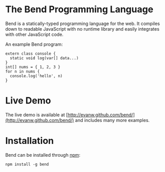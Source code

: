 # The Bend Programming Language

Bend is a statically-typed programming language for the web. It compiles down to readable JavaScript with no runtime library and easily integrates with other JavaScript code.

An example Bend program:

    extern class console {
      static void log(var[] data...)
    }
    int[] nums = { 1, 2, 3 }
    for n in nums {
      console.log('hello', n)
    }

# Live Demo

The live demo is available at [http://evanw.github.com/bend/](http://evanw.github.com/bend/) and includes many more examples.

# Installation

Bend can be installed through [npm](https://npmjs.org/):

    npm install -g bend
